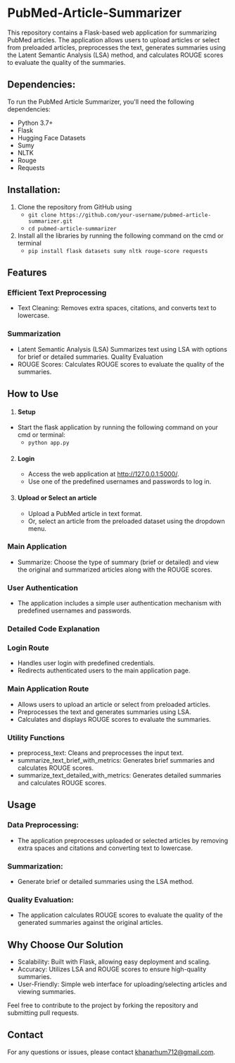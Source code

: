 # PubMed-Article-Summarizer
This repository contains a Flask-based web application for summarizing PubMed articles. The application allows users to upload articles or select from preloaded articles, preprocesses the text, generates summaries using the Latent Semantic Analysis (LSA) method, and calculates ROUGE scores to evaluate the quality of the summaries.
## Dependencies:
To run the PubMed Article Summarizer, you'll need the following dependencies:
- Python 3.7+
- Flask
- Hugging Face Datasets
- Sumy
- NLTK
- Rouge
- Requests

## Installation:
1. Clone the repository from GitHub using
    - ```git clone https://github.com/your-username/pubmed-article-summarizer.git```
    - ```cd pubmed-article-summarizer```
2. Install all the libraries by running the following command on the cmd or terminal
    - ```pip install flask datasets sumy nltk rouge-score requests```

## Features
### Efficient Text Preprocessing
   - Text Cleaning: Removes extra spaces, citations, and converts text to lowercase.
### Summarization
   - Latent Semantic Analysis (LSA) Summarizes text using LSA with options for brief or detailed summaries.
Quality Evaluation
   - ROUGE Scores: Calculates ROUGE scores to evaluate the quality of the summaries.

## How to Use
1. #### Setup
- Start the flask application by running the following command on your cmd or terminal:
    - ```python app.py```
2. #### Login
      - Access the web application at http://127.0.0.1:5000/.
      - Use one of the predefined usernames and passwords to log in.
3. #### Upload or Select an article
      - Upload a PubMed article in text format.
      - Or, select an article from the preloaded dataset using the dropdown menu.

### Main Application
- Summarize: Choose the type of summary (brief or detailed) and view the original and summarized articles along with the ROUGE scores.

### User Authentication
- The application includes a simple user authentication mechanism with predefined usernames and passwords.

### Detailed Code Explanation
### Login Route
  - Handles user login with predefined credentials.
  - Redirects authenticated users to the main application page.
### Main Application Route
  - Allows users to upload an article or select from preloaded articles.
  - Preprocesses the text and generates summaries using LSA.
  - Calculates and displays ROUGE scores to evaluate the summaries.
### Utility Functions
  - preprocess_text: Cleans and preprocesses the input text.
  - summarize_text_brief_with_metrics: Generates brief summaries and calculates ROUGE scores.
  - summarize_text_detailed_with_metrics: Generates detailed summaries and calculates ROUGE scores.
## Usage

### Data Preprocessing:
  - The application preprocesses uploaded or selected articles by removing extra spaces and citations and converting text to lowercase.

### Summarization:
  - Generate brief or detailed summaries using the LSA method.

### Quality Evaluation:
  - The application calculates ROUGE scores to evaluate the quality of the generated summaries against the original articles.

## Why Choose Our Solution
  - Scalability: Built with Flask, allowing easy deployment and scaling.
  - Accuracy: Utilizes LSA and ROUGE scores to ensure high-quality summaries.
  - User-Friendly: Simple web interface for uploading/selecting articles and viewing summaries.

Feel free to contribute to the project by forking the repository and submitting pull requests.
## Contact
For any questions or issues, please contact khanarhum712@gmail.com.

















  
